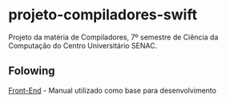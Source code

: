 # projeto-compiladores-swift
Projeto da matéria de Compiladores, 7º semestre de Ciência da Computação do Centro Universitário SENAC.

## Folowing
[Front-End] - Manual utilizado como base para desenvolvimento

[Front-End]: <https://bit.ly/2GVrBNc>
